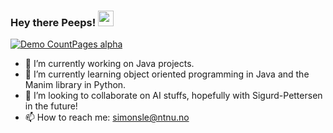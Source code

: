 ### Hey there Peeps! <img src="https://media.giphy.com/media/hvRJCLFzcasrR4ia7z/giphy.gif" width="25px">

[![Demo CountPages alpha](https://media.discordapp.net/attachments/531234521488556035/940207961064763392/vectors_gif.gif)](https://www.youtube.com/watch?v=VyOiBPF7vo8)



- 🔭 I’m currently working on Java projects.
- 🌱 I’m currently learning object oriented programming in Java and 
      the Manim library in Python.
- 👯 I’m looking to collaborate on AI stuffs, hopefully with Sigurd-Pettersen in the future!
- 📫 How to reach me: simonsle@ntnu.no



